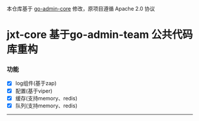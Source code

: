 本仓库基于 [go-admin-core](https://github.com/ChenBigdata421/jxt-core) 修改，原项目遵循 Apache 2.0 协议
# jxt-core 基于go-admin-team 公共代码库重构

### 功能
 - [x] log组件(基于zap)
 - [x] 配置(基于viper)
 - [x] 缓存(支持memory、redis)
 - [x] 队列(支持memory、redis)

---

